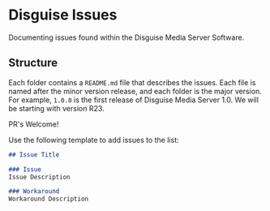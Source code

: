 # Disguise Issues

Documenting issues found within the Disguise Media Server Software.

## Structure

Each folder contains a `README.md` file that describes the issues. Each file is named after the minor version release, and each folder is the major version. For example, `1.0.0` is the first release of Disguise Media Server 1.0. We will be starting with version R23.

PR's Welcome!

Use the following template to add issues to the list:

```markdown
## Issue Title

### Issue
Issue Description

### Workaround
Workaround Description


```